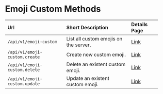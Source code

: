 # Emoji Custom Methods

| Url | Short Description | Details Page |
| :--- | :--- | :--- |
| `/api/v1/emoji-custom`   | List all custom emojis on the server. | [Link](list/)   |
| `/api/v1/emoji-custom.create`   | Create new custom emoji. | [Link](create/)   |
| `/api/v1/emoji-custom.delete`   | Delete an existent custom emoji. | [Link](delete/)   |
| `/api/v1/emoji-custom.update`   | Update an existent custom emoji. | [Link](update/)   |